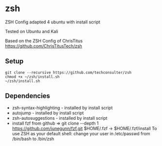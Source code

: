 # zsh
ZSH Config adapted 4 ubuntu with install script

Tested on Ubuntu and Kali

Based on the ZSH Config of ChrisTitus https://github.com/ChrisTitusTech/zsh

## Setup
```
git clone --recursive https://github.com/techconsulter/zsh
chmod +x ~/zsh/install.sh
~/zsh/install.sh
```
## Dependencies 
  - zsh-syntax-highlighting - installed by install script
  - autojump - installed by install script
  - zsh-autosuggestions - installed by install script
  - install fzf from github =>  git clone --depth 1 https://github.com/junegunn/fzf.git $HOME/.fzf -> $HOME/.fzf/install
To use ZSH as your default shell: change your user in /etc/passwd from /bin/bash to /bin/zsh
